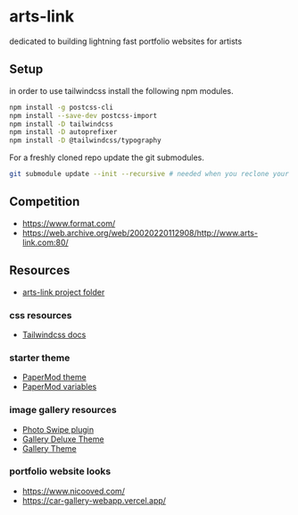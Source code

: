 # arts-link
dedicated to building lightning fast portfolio websites for artists

## Setup

in order to use tailwindcss install the following npm modules.  

```bash
npm install -g postcss-cli
npm install --save-dev postcss-import
npm install -D tailwindcss
npm install -D autoprefixer
npm install -D @tailwindcss/typography
```

For a freshly cloned repo update the git submodules.  

```bash
git submodule update --init --recursive # needed when you reclone your repo (submodules may not get cloned automatically)
```

## Competition

- https://www.format.com/ 
- https://web.archive.org/web/20020220112908/http://www.arts-link.com:80/ 

## Resources  

- [arts-link project folder](https://docs.google.com/document/d/1fLLuI-PdlMsFoGNuLFCQZiZC0hyGsWXNpBg48teuiVc/edit)

### css resources

- [Tailwindcss docs](https://tailwindcss.com/docs/installation)

### starter theme
- [PaperMod theme](https://github.com/adityatelange/hugo-PaperMod/wiki/Installation)
- [PaperMod variables](https://github.com/adityatelange/hugo-PaperMod/wiki/Variables)

### image gallery resources

- [Photo Swipe plugin](https://github.com/dimsemenov/PhotoSwipe)
- [Gallery Deluxe Theme](https://github.com/bep/gallerydeluxe)
- [Gallery Theme](https://github.com/nicokaiser/hugo-theme-gallery)

### portfolio website looks

- https://www.nicooved.com/
- https://car-gallery-webapp.vercel.app/